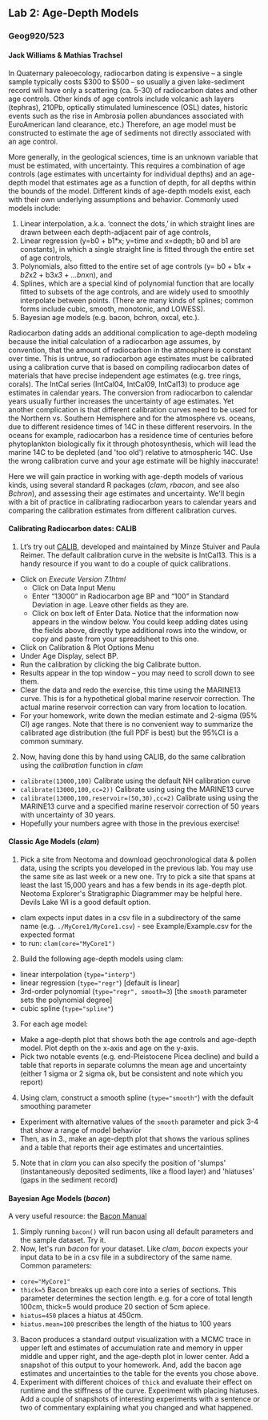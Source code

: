 ## Lab 2: Age-Depth Models
### Geog920/523
#### Jack Williams & Mathias Trachsel

In Quaternary paleoecology, radiocarbon dating is expensive – a single sample typically costs $300 to $500 – so usually a given lake-sediment record will have only a scattering (ca. 5-30) of radiocarbon dates and other age controls.  Other kinds of age controls include volcanic ash layers (tephras), 210Pb, optically stimulated luminescence (OSL) dates, historic events such as the rise in Ambrosia pollen abundances associated with EuroAmerican land clearance, etc.)  Therefore, an age model must be constructed to estimate the age of sediments not directly associated with an age control.

More generally, in the geological sciences, time is an unknown variable that must be estimated, with uncertainty. This requires a combination of age controls (age estimates with uncertainty for individual depths) and an age-depth model that estimates age as a function of depth, for all depths within the bounds of the model.  Different kinds of age-depth models exist, each with their own underlying assumptions and behavior.  Commonly used models include:
1) Linear interpolation, a.k.a. ‘connect the dots,’ in which straight lines are drawn between each depth-adjacent pair of age controls,
2) Linear regression (y=b0 + b1*x; y=time and x=depth;  b0 and b1 are constants), in which a single straight line is fitted through the entire set of age controls,
3) Polynomials, also fitted to the entire set of age controls (y= b0 + b1*x + b2*x2 + b3*x3 + …bn*xn), and
4) Splines, which are a special kind of polynomial function that are locally fitted to subsets of  the age controls, and are widely used to smoothly interpolate between points.  (There are many kinds of splines; common forms include cubic, smooth, monotonic, and LOWESS).  
5) Bayesian age models (e.g. bacon, bchron, oxcal, etc.).  

Radiocarbon dating adds an additional complication to age-depth modeling because the initial calculation of a radiocarbon age assumes, by convention, that the amount of radiocarbon in the atmosphere is constant over time.  This is untrue, so radiocarbon age estimates must be calibrated using a calibration curve that is based on compiling radiocarbon dates of materials that have precise independent age estimates (e.g. tree rings, corals).  The IntCal series (IntCal04, IntCal09, IntCal13) to produce age estimates in calendar years.  The conversion from radiocarbon to calendar years usually further increases the uncertainty of age estimates.  Yet another complication is that different calibration curves need to be used for the Northern vs. Southern Hemisphere and for the atmosphere vs. oceans, due to different residence times of 14C in these different reservoirs.  In the oceans for example, radiocarbon has a residence time of centuries before phytoplankton biologically fix it through photosynthesis, which will lead the marine 14C to be depleted (and 'too old') relative to atmospheric 14C.  Use the wrong calibration curve and your age estimate will be highly inaccurate!

Here we will gain practice in working with age-depth models of various kinds, using several standard R packages (*clam*, *rbacon*, and see also *Bchron*), and assessing their age estimates and uncertainty.  We'll begin with a bit of practice in calibrating radiocarbon years to calendar years and comparing the calibration estimates from different calibration curves.  

#### Calibrating Radiocarbon dates:  CALIB
1.	Lt’s try out [CALIB](http://calib.org/calib/), developed and maintained by Minze Stuiver and Paula Reimer. The default calibration curve in the website is IntCal13. This is a handy resource if you want to do a couple of quick calibrations.
+ Click on *Execute Version 7.1html*
  + Click on Data Input Menu
  + Enter “13000” in Radiocarbon age BP and “100” in Standard Deviation in age. Leave other fields as they are.
  + Click on box left of Enter Data.  Notice that the information now appears in the window below.  You could keep adding dates using the fields above, directly type additional rows into the window, or copy and paste from your spreadsheet to this one.
+	Click on Calibration & Plot Options Menu
  +	Under Age Display, select BP.
+	Run the calibration by clicking the big Calibrate button.
+	Results appear in the top window – you may need to scroll down to see them.
+ Clear the data and redo the exercise, this time using the MARINE13 curve.  This is for a hypothetical global marine reservoir correction.  The actual marine reservoir correction can vary from location to location.
+	For your homework, write down the median estimate and 2-sigma (95% CI) age ranges. Note that there is no convenient way to summarize the calibrated age distribution (the full PDF is best) but the 95%CI is a common summary.
2. Now, having done this by hand using CALIB, do the same calibration using the *calibration* function in *clam*
+ ```calibrate(13000,100)```  Calibrate using the default NH calibration curve
+ ```calibrate(13000,100,cc=2))``` Calibrate using using the MARINE13 curve
+ ```calibrate(13000,100,reservoir=(50,30),cc=2)``` Calibrate using using the MARINE13 curve and a specified marine reservoir correction of 50 years with uncertainty of 30 years.
+ Hopefully your numbers agree with those in the previous exercise!  

#### Classic Age Models (*clam*)
1. Pick a site from Neotoma and download geochronological data & pollen data, using the scripts you developed in the previous lab.  You may use the same site as last week or a new one.  Try to pick a site that spans at least the last 15,000 years and has a few bends in its age-depth plot.  Neotoma Explorer's Stratigraphic Diagrammer may be helpful here. Devils Lake WI is a good default option.
  + clam expects input dates in a csv file in a subdirectory of the same name (e.g. ```./MyCore1/MyCore1.csv```) - see Example/Example.csv for the expected format
  + to run:  ```clam(core="MyCore1")```
2. Build the following age-depth models using clam:
  + linear interpolation (```type="interp"```)
  + linear regression (```type="regr"```)  [default is linear]
  + 3rd-order polynomial (```type="regr", smooth=3```) [the ```smooth``` parameter sets the polynomial degree]
  + cubic spline (```type="spline"```)
3. For each age model:
  + Make a age-depth plot that shows both the age controls and age-depth model.  Plot depth on the x-axis and age on the y-axis.
  + Pick two notable events (e.g. end-Pleistocene Picea decline) and build a table that reports in separate columns the mean age and uncertainty (either 1 sigma or 2 sigma ok, but be consistent and note which you report)  
4. Using clam, construct a smooth spline (```type="smooth"```) with the default smoothing parameter
  + Experiment with alternative values of the ```smooth``` parameter and pick 3-4 that show a range of model behavior
  + Then, as in 3., make an age-depth plot that shows the various splines and a table that reports their age estimates and uncertainties.
5. Note that in *clam* you can also specify the position of 'slumps' (instantaneously deposited sediments, like a flood layer) and 'hiatuses' (gaps in the sediment record)

#### Bayesian Age Models (*bacon*)
A very useful resource:  the [Bacon Manual](http://www.chrono.qub.ac.uk/blaauw/manualBacon_2.2.pdf)
1. Simply running ```bacon()``` will run bacon using all default parameters and the sample dataset.  Try it.
2. Now, let's run *bacon* for your dataset. Like *clam*, *bacon* expects your input data to be in a csv file in a subdirectory of the same name.  Common parameters:
  + ```core="MyCore1"```
  + ```thick=5``` Bacon breaks up each core into a series of sections.  This parameter determines the section length.  e.g. for a core of total length 100cm, thick=5 would produce 20 section of 5cm apiece.
  + ```hiatus=450``` places a hiatus at 450cm.
  + ```hiatus.mean=100``` prescribes the length of the hiatus to 100 years
3. Bacon produces a standard output visualization with a MCMC trace in upper left and estimates of accumulation rate and memory in upper middle and upper right, and the age-depth plot in lower center.  Add a  snapshot of this output to your homework.  And, add the bacon age estimates and uncertainties to the table for the events you chose above.
4. Experiment with different choices of ```thick``` and evaluate their effect on runtime and the stiffness of the curve.  Experiment with placing hiatuses.  Add a couple of snapshots of interesting experiments with a sentence or two of commentary explaining what you changed and what happened.
